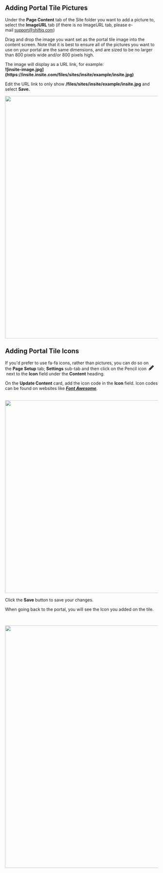<h2>Adding Portal Tile Pictures</h2><p><span style="font-weight: var(--bs-body-font-weight); text-align: var(--bs-body-text-align);">Under the&nbsp;</span><span style="text-align: var(--bs-body-text-align); font-weight: bolder;">Page Content</span><span style="font-weight: var(--bs-body-font-weight); text-align: var(--bs-body-text-align);">&nbsp;tab of the Site folder you want to add a picture to, select the&nbsp;</span><span style="text-align: var(--bs-body-text-align); font-weight: bolder;">ImageURL</span><span style="font-weight: var(--bs-body-font-weight); text-align: var(--bs-body-text-align);">&nbsp;tab (if there is no ImageURL tab, please e-mail&nbsp;</span><a href="mailto:support@shiftiq.com" target="_blank" style="background-color: rgb(255, 255, 255); font-family: sans-serif; font-weight: var(--bs-body-font-weight); text-align: var(--bs-body-text-align);">support@shiftiq.com</a><span style="font-weight: var(--bs-body-font-weight); text-align: var(--bs-body-text-align);">)</span><br></p><p>Drag and drop the image you want set as the portal tile image into the content screen. Note that it is best to ensure all of the pictures you want to use on your portal are the same dimensions, and are sized to be no larger than 800 pixels wide and/or 800 pixels high.</p><p>The image will display as a URL link, for example:<br><span style="font-weight: bolder;">![insite-image.jpg](https://insite.insite.com/files/sites/insite/example/insite.jpg)</span></p><p>Edit the URL link to only show&nbsp;<span style="font-weight: 700;">/files/sites/insite/example/insite.jpg</span>&nbsp;and select&nbsp;<span style="font-weight: bolder;">Save.</span></p><p><img src="https://e02.insite.com/files/sites/global/tile-pics/portal-tile.png" style="width: 800px;"></p><h2>Adding Portal Tile Icons</h2><p><span style="font-weight: var(--bs-body-font-weight); text-align: var(--bs-body-text-align);">If you'd prefer to use fa-fa icons, rather than pictures, you can do so on the&nbsp;</span><span style="text-align: var(--bs-body-text-align); font-weight: bolder;">Page Setup</span><span style="font-weight: var(--bs-body-font-weight); text-align: var(--bs-body-text-align);">&nbsp;tab;&nbsp;</span><span style="text-align: var(--bs-body-text-align); font-weight: bolder;">Settings</span><span style="font-weight: var(--bs-body-font-weight); text-align: var(--bs-body-text-align);">&nbsp;sub-tab and then click on the Pencil icon&nbsp;&nbsp;</span><svg xmlns="http://www.w3.org/2000/svg" height="16" width="16" viewBox="0 0 512 512" style="font-weight: var(--bs-body-font-weight); text-align: var(--bs-body-text-align);"><path d="M497.9 142.1l-46.1 46.1c-4.7 4.7-12.3 4.7-17 0l-111-111c-4.7-4.7-4.7-12.3 0-17l46.1-46.1c18.7-18.7 49.1-18.7 67.9 0l60.1 60.1c18.8 18.7 18.8 49.1 0 67.9zM284.2 99.8L21.6 362.4 .4 483.9c-2.9 16.4 11.4 30.6 27.8 27.8l121.5-21.3 262.6-262.6c4.7-4.7 4.7-12.3 0-17l-111-111c-4.8-4.7-12.4-4.7-17.1 0zM124.1 339.9c-5.5-5.5-5.5-14.3 0-19.8l154-154c5.5-5.5 14.3-5.5 19.8 0s5.5 14.3 0 19.8l-154 154c-5.5 5.5-14.3 5.5-19.8 0zM88 424h48v36.3l-64.5 11.3-31.1-31.1L51.7 376H88v48z"></path></svg><span style="font-weight: var(--bs-body-font-weight); text-align: var(--bs-body-text-align);">&nbsp;next to the&nbsp;</span><span style="text-align: var(--bs-body-text-align); font-weight: bolder;">Icon</span><span style="font-weight: var(--bs-body-font-weight); text-align: var(--bs-body-text-align);">&nbsp;field under the&nbsp;</span><span style="text-align: var(--bs-body-text-align); font-weight: bolder;">Content</span><span style="font-weight: var(--bs-body-font-weight); text-align: var(--bs-body-text-align);">&nbsp;heading.&nbsp;</span><br></p><p>On the&nbsp;<span style="font-weight: bolder;">Update Content</span>&nbsp;card, add the icon code in the&nbsp;<span style="font-weight: bolder;">Icon</span>&nbsp;field. Icon codes can be found on websites like&nbsp;<i style="font-weight: var(--bs-body-font-weight); text-align: var(--bs-body-text-align);"><a href="https://fontawesome.com/v5/search" target="_blank" style="background-color: rgb(255, 255, 255);"><span style="font-weight: bolder;">Font Awesome</span></a>.</i></p><p>&nbsp;<img src="https://e02.insite.com/files/web/bc03a342-fc83-4fe9-946c-af900134fadd/icon-1.png" style="font-weight: var(--bs-body-font-weight); text-align: var(--bs-body-text-align); width: 635.996px;"></p><p>Click the&nbsp;<span style="font-weight: bolder;">Save</span>&nbsp;button to save your changes.</p><p>When going back to the portal, you will see the Icon you added on the tile.</p><p><br></p><p><img src="https://e02.insite.com/files/web/bc03a342-fc83-4fe9-946c-af900134fadd/icon-2.png" style="width: 800px;"><br></p><p><br></p>